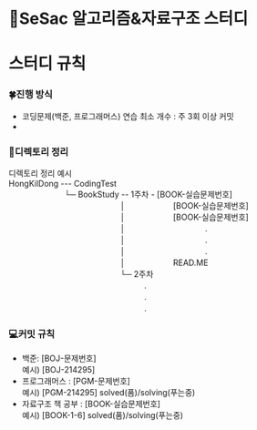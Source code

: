 # 📓SeSac 알고리즘&자료구조 스터디
# 스터디 규칙
### 🍀진행 방식
- 코딩문제(백준, 프로그래머스) 연습 최소 개수 : 주 3회 이상 커밋
- 

### 📂디렉토리 정리
디렉토리 정리 예시 <br/>
HongKilDong ---  CodingTest <br/>
　　　　　　　└─ BookStudy --  1주차 -  [BOOK-실습문제번호] <br/>
　　　　　　　　　　　　　　│　　　　　　[BOOK-실습문제번호] <br/>
　　　　　　　　　　　　　　│　　　　　　[BOOK-실습문제번호] <br/>
　　　　　　　　　　　　　　│　　　　　　　　　　. <br/>
　　　　　　　　　　　　　　│　　　　　　　　　　. <br/>
　　　　　　　　　　　　　　│　　　　　　　　　　. <br/>
　　　　　　　　　　　　　　│　　　　　　READ.ME <br/>
　　　　　　　　　　　　　　└─ 2주차 <br/>
　　　　　　　　　　　　　　　　　. <br/>
　　　　　　　　　　　　　　　　　. <br/>
　　　　　　　　　　　　　　　　　. <br/>

### 💻커밋 규칙
- 백준: [BOJ-문제번호] <br/>
  예시) [BOJ-214295]  <br/>
- 프로그래머스 : [PGM-문제번호]  <br/>
  예시) [PGM-214295]  solved(품)/solving(푸는중)  <br/>
- 자료구조 책 공부 : [BOOK-실습문제번호]  <br/>
  예시) [BOOK-1-6]  solved(품)/solving(푸는중) <br/>
